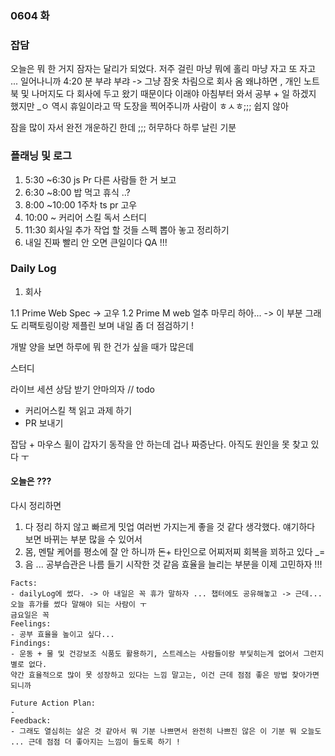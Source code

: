 ### 0604 화  

### 잡담

오늘은 뭐 한 거지 잠자는 달리가 되었다. 저주 걸린 마냥 뭐에 홀리 마냥 자고 또 자고 ... 
일어나니까 4:20 분 부랴 부랴 -> 그냥 잠옷 차림으로 회사 옴 왜냐하면 , 개인 노트 북 및 나머지도 다 회사에 두고 왔기 때문이다 
이래야 아침부터 와서 공부 + 일 하겠지 했지만 _ㅇ 역시 휴일이라고 딱 도장을 찍어주니까 사람이 ㅎㅅㅎ;;; 쉽지 않아  

잠을 많이 자서 완전 개운하긴 한데 ;;; 허무하다 하루 날린 기분 

### 플래닝 및 로그 
 
1. 5:30 ~6:30 js Pr 다른 사람들 한 거 보고 
2. 6:30 ~8:00 밥 먹고 휴식 ..?
3. 8:00 ~10:00 1주차 ts pr 고우 
4. 10:00 ~ 커리어 스킬 독서 스터디 
5. 11:30 회사일 추가 작업 할 것들 스펙 뽑아 놓고 정리하기 
6. 내일 진짜 빨리 안 오면 큰일이다 QA !!! 


### Daily Log

1. 회사 

1.1 Prime Web Spec -> 고우 
1.2  Prime M web 얼추 마무리  하아... -> 이 부분 그래도 리팩토링이랑 제플린 보며 내일 좀 더 점검하기 ! 

개발 양을 보면 하루에 뭐 한 건가 싶을 때가 많은데

스터디 

라이브 세션 
상담 받기 
안마의자
// todo 
* 커리어스킬 책 읽고 과제 하기 
* PR 보내기 

잡담 + 마우스 휠이 갑자기 동작을 안 하는데 겁나 짜증난다. 아직도 원인을 못 찾고 있다 ㅜ

#### 오늘은 ???

다시 정리하면 
1. 다 정리 하지 않고 빠르게 밋업 여러번 가지는게 좋을 것 같다 생각했다. 얘기하다 보면 바뀌는 부분 많을 수 있어서 
2. 몸, 멘탈 케어를 평소에 잘 안 하니까 돈+ 타인으로 어찌저찌 회복을 꾀하고 있다 _=  
3. 음 ... 공부습관은 나름 들기 시작한 것 같음 효율을 늘리는 부분을 이제 고민하자 !!!      
  

```
Facts: 
- dailyLog에 썼다. -> 아 내일은 꼭 휴가 말하자 ... 챕터에도 공유해놓고 -> 근데... 오늘 휴가를 썼다 말해야 되는 사람이 ㅜ
금요일은 꼭 
Feelings:  
- 공부 효율을 높이고 싶다...  
Findings:  
- 운동 + 물 및 건강보조 식품도 활용하기, 스트레스는 사람들이랑 부딫히는게 없어서 그런지 별로 없다. 
약간 효율적으로 많이 못 성장하고 있다는 느낌 말고는, 이건 근데 점점 좋은 방법 찾아가면 되니까  

Future Action Plan:  
-  
Feedback:  
- 그래도 열심히는 살은 것 같아서 뭐 기분 나쁘면서 완전히 나쁘진 않은 이 기분 뭐 오늘도 ... 근데 점점 더 좋아지는 느낌이 들도록 하기 !
```



